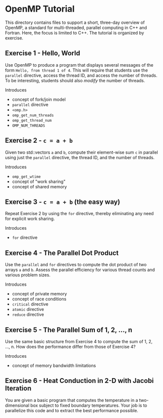 # OpenMP Tutorial

This directory contains files to support a short, three-day overview of
OpenMP, a standard for multi-threaded, parallel computing in C++ and Fortran.
Here, the focus is limited to C++.  The tutorial is organized by exercise.

## Exercise 1 - Hello, World

Use OpenMP to produce a program that displays several messages of the form
`Hello, from thread 1 of 4`.  This will require that students use the 
`parallel` directive, access the thread ID, and access the number of threads.
To be interesting, students should also *modify* the number of threads.

Introduces
 - concept of fork/join model 
 - `parallel` directive
 - `<omp.h>`
 - `omp_get_num_threads`
 - `omp_get_thread_num`
 - `OMP_NUM_THREADS`
 
## Exercise 2 - `c = a + b`

Given two std::vectors `a` and `b`, compute their element-wise sum `c` in 
parallel using just the `parallel` directive, the thread ID, and the number
of threads.

Introduces 
  - `omp_get_wtime`
  - concept of "work sharing"
  - concept of shared memory

## Exercise 3 - `c = a + b` (the easy way)

Repeat Exercise 2 by using the `for` directive, thereby eliminating any
need for explicit work sharing.

Introduces 
  - `for` directive
  
## Exercise 4 - The Parallel Dot Product

Use the `parallel` and `for` directives to compute the dot product of two
arrays `a` and `b`.  Assess the parallel efficiency for various thread
counts and various problem sizes.

Introduces
  - concept of private memory
  - concept of race conditions
  - `critical` directive
  - `atomic` directive
  - `reduce` directive


## Exercise 5 - The Parallel Sum of 1, 2, ..., n

Use the same basic structure from Exercise 4 to compute the sum of 1, 2, ..., n.
How does the performance differ from those of Exercise 4?


Introduces
  - concept of memory bandwidth limitations

## Exercise 6 - Heat Conduction in 2-D with Jacobi Iteration

You are given a basic program that computes the temperature in a 
two-dimensional box subject to fixed boundary temperatures.  Your job
is to parallelize this code and to extract the best performance possible.



